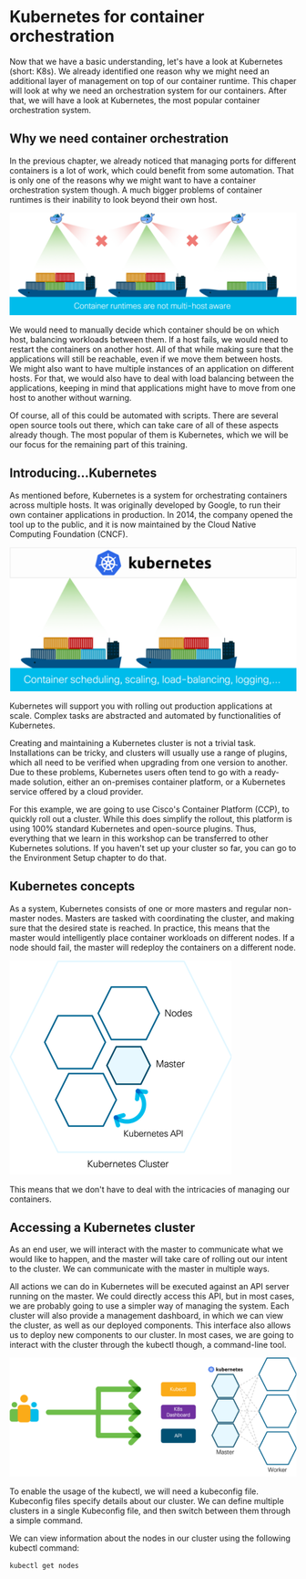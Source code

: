 # Kubernetes for container orchestration
Now that we have a basic understanding, let's have a look at Kubernetes (short: K8s). We already identified one reason why we might need an additional layer of management on top of our container runtime. This chaper will look at why we need an orchestration system for our containers. After that, we will have a look at Kubernetes, the most popular container orchestration system.

## Why we need container orchestration
In the previous chapter, we already noticed that managing ports for different containers is a lot of work, which could benefit from some automation. That is only one of the reasons why we might want to have a container orchestration system though. A much bigger problems of container runtimes is their inability to look beyond their own host.

![Problems with container runtimes](img/why_orchestration.png?raw=true "Problems with container runtimes")

We would need to manually decide which container should be on which host, balancing workloads between them. If a host fails, we would need to restart the containers on another host. All of that while making sure that the applications will still be reachable, even if we move them between hosts. We might also want to have multiple instances of an application on different hosts. For that, we would also have to deal with load balancing between the applications, keeping in mind that applications might have to move from one host to another without warning.

Of course, all of this could be automated with scripts. There are several open source tools out there, which can take care of all of these aspects already though. The most popular of them is Kubernetes, which we will be our focus for the remaining part of this training.

## Introducing...Kubernetes
As mentioned before, Kubernetes is a system for orchestrating containers across multiple hosts. It was originally developed by Google, to run their own container applications in production. In 2014, the company opened the tool up to the public, and it is now maintained by the Cloud Native Computing Foundation (CNCF).

![Kubernetes basics](img/kubernetes.png?raw=true "Kubernetes basics")

Kubernetes will support you with rolling out production applications at scale. Complex tasks are abstracted and automated by functionalities of Kubernetes.

Creating and maintaining a Kubernetes cluster is not a trivial task. Installations can be tricky, and clusters will usually use a range of plugins, which all need to be verified when upgrading from one version to another. Due to these problems, Kubernetes users often tend to go with a ready-made solution, either an on-premises container platform, or a Kubernetes service offered by a cloud provider.

For this example, we are going to use Cisco's Container Platform (CCP), to quickly roll out a cluster. While this does simplify the rollout, this platform is using 100% standard Kubernetes and open-source plugins. Thus, everything that we learn in this workshop can be transferred to other Kubernetes solutions. If you haven't set up your cluster so far, you can go to the Environment Setup chapter to do that.

## Kubernetes concepts
As a system, Kubernetes consists of one or more masters and regular non-master nodes. Masters are tasked with coordinating the cluster, and making sure that the desired state is reached. In practice, this means that the master would intelligently place container workloads on different nodes. If a node should fail, the master will redeploy the containers on a different node.

![Kubernetes concepts](img/k8s_cluster.png?raw=true "Kubernetes concepts")

This means that we don't have to deal with the intricacies of managing our containers.

## Accessing a Kubernetes cluster
As an end user, we will interact with the master to communicate what we would like to happen, and the master will take care of rolling out our intent to the cluster. We can communicate with the master in multiple ways.

All actions we can do in Kubernetes will be executed against an API server running on the master. We could directly access this API, but in most cases, we are probably going to use a simpler way of managing the system. Each cluster will also provide a management dashboard, in which we can view the cluster, as well as our deployed components. This interface also allows us to deploy new components to our cluster. In most cases, we are going to interact with the cluster through the kubectl though, a command-line tool.

![Accessing a Kubernetes cluster](img/user_access.png?raw=true "Accessing a Kubernetes cluster")

To enable the usage of the kubectl, we will need a kubeconfig file. Kubeconfig files specify details about our cluster. We can define multiple clusters in a single Kubeconfig file, and then switch between them through a simple command.

We can view information about the nodes in our cluster using the following kubectl command:

```
kubectl get nodes
```
